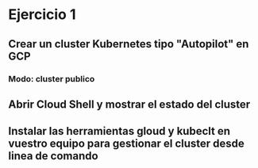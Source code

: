 # Ejercicio 1

## Crear un cluster Kubernetes tipo "Autopilot" en GCP

### Modo: cluster publico

## Abrir Cloud Shell y mostrar el estado del cluster

## Instalar las herramientas gloud y kubeclt en vuestro equipo para gestionar el cluster desde linea de comando

